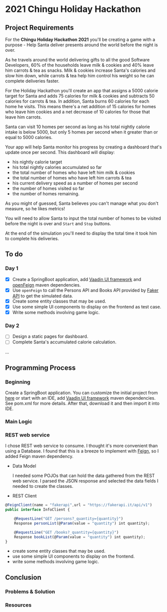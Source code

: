 # 2021 Chingu Holiday Hackathon 

## Project Requirements

For the **Chingu Holiday Hackathon 2021** you'll be creating a game with a purpose - Help Santa deliver presents around the world before the night is over.

As he travels around the world delivering gifts to all the good Software Developers, 60% of the households leave milk & cookies and 40% leave him carrots & tea as snacks. Milk & cookies increase Santa's calories and slow him down, while carrots & tea help him control his weight so he can complete deliveries faster.

For the Holiday Hackathon you'll create an app that assigns a 5000 calorie target for Santa and adds 75 calories for milk & cookies and subtracts 50 calories for carrots & tea. In addition, Santa burns 60 calories for each home he visits. This means there's a net addition of 15 calories for homes who leave him cookies and a net decrease of 10 calories for those that leave him carrots.

Santa can visit 10 homes per second as long as his total nightly calorie intake is below 5000, but only 5 homes per second when it greater than or equal to 5000 calories.

Your app will help Santa monitor his progress by creating a dashboard that's update once per second. This dashboard will display:

- his nightly calorie target
- his total nightly calories accumulated so far
- the total number of homes who have left him milk & cookies
- the total number of homes who have left him carrots & tea
- his current delivery speed as a number of homes per second
- the number of homes visited so far
- the number of homes remaining.

As you might of guessed, Santa believes you can't manage what you don't measure, so he likes metrics!

You will need to allow Santa to input the total number of homes to be visited before the night is over and `Start` and `Stop` buttons.

At the end of the simulation you'll need to display the total time it took him to complete his deliveries.

## To do

### Day 1

- [x] Create a SpringBoot application, add [Vaadin UI framework](https://vaadin.com/start) and [openFeign](https://github.com/OpenFeign/feign) maven dependencies.
- [x] Use `openFeign` to call the Persons API and Books API provided by [Faker API](https://fakerapi.it/en) to get the simulated data.
- [x] Create some entity classes that may be used.
- [x] Use some simple UI components to display on the frontend as test case.
- [x] Write some methods involving game logic.

### Day 2

- [ ] Design a static pages for dashboard.
- [ ] Complete Santa's accumulated calorie calculation.

...

## Programming Process

### Beginning

Create a SpringBoot application. You can customize the initial project from [here](https://start.spring.io/) or start with an IDE, add [Vaadin UI framework](https://vaadin.com/start) maven dependencies. See pom.xml for more details. After that, download it and then import it into IDE.

### Main Logic

### REST web service

I chose REST web service to consume. I thought it's more convenient than using a Database. I found that this is a breeze to implement with [Feign](https://github.com/OpenFeign/feign), so I added Feign maven dependency.

- Data Model

  I needed some POJOs that can hold the data gathered from the REST web service. I parsed the JSON response and selected the data fields I needed to create the classes.

- REST Client

```javascript
@FeignClient(name = "fakerapi",url = "https://fakerapi.it/api/v1")
public interface InfoClient {

    @RequestLine("GET /persons?_quantity={quantity}")
    Response personList(@Param(value = "quantity") int quantity);

    @RequestLine("GET /books?_quantity={quantity}")
    Response bookList(@Param(value = "quantity") int quantity);
}
```

- create some entity classes that may be used.
- use some simple UI components to display on the frontend.
- write some methods involving game logic.

## Conclusion

### Problems & Solution

### Resources





